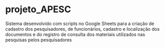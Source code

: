 # projeto_APESC
 Sistema desenvolvido com scripts no Google Sheets para a criação de cadastro dos pesquisadores, de funcionários, cadastro e localização dos documentos e do registro de consulta dos materiais utilizados nas pesquisas pelos pesquisadores
